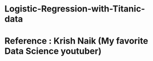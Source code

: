 # Logistic-Regression-with-Titanic-data
# Reference : Krish Naik (My favorite Data Science youtuber)
